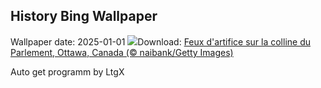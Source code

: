 ## History Bing Wallpaper
Wallpaper date: 2025-01-01
![](https://www.bing.com/th?id=OHR.CANYE24_FR-CA7534148922_UHD.jpg&w=1000)Download: [Feux d'artifice sur la colline du Parlement, Ottawa, Canada (© naibank/Getty Images)](https://www.bing.com/th?id=OHR.CANYE24_FR-CA7534148922_UHD.jpg)

Auto get programm by LtgX
